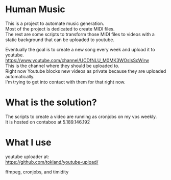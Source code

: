 # Human Music

This is a project to automate music generation.\
Most of the project is dedicated to create MIDI files.\
The rest are some scripts to transform those MIDI files to videos with a static background that can be uploaded to youtube.

Eventually the goal is to create a new song every week and upload it to youtube.\
https://www.youtube.com/channel/UCDfNLU_M0MK3WOsIsScWirw \
This is the channel where they should be uploaded to.\
Right now Youtube blocks new videos as private because they are uploaded automatically.\
I'm trying to get into contact with them for that right now.

# What is the solution?

The scripts to create a video are running as cronjobs on my vps weekly.\
It is hosted on contaboo at 5.189.146.192

# What I use

youtube uploader at:\
https://github.com/tokland/youtube-upload/

ffmpeg, cronjobs, and timidity
